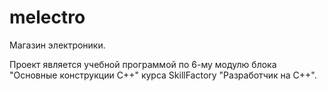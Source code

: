# melectro
Магазин электроники.

Проект является учебной программой по 6-му модулю блока "Основные конструкции С++" курса SkillFactory "Разработчик на С++".
